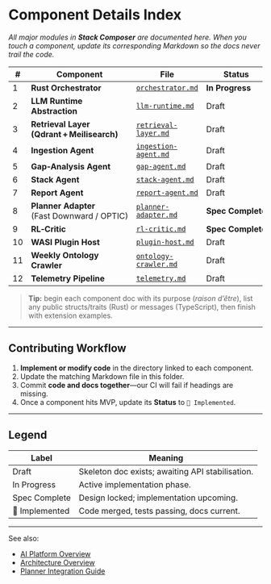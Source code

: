 # Component Details Index

_All major modules in **Stack Composer** are documented here. When you touch a
component, update its corresponding Markdown so the docs never trail the code._

| #   | Component                                   | File                                                 | Status               |
| --- | ------------------------------------------- | ---------------------------------------------------- | -------------------- |
| 1   | **Rust Orchestrator**                       | [`orchestrator.md`](orchestrator.md)                 | **In&nbsp;Progress** |
| 2   | **LLM Runtime Abstraction**                 | [`llm-runtime.md`](llm-runtime.md)                   | Draft                |
| 3   | **Retrieval Layer (Qdrant + Meilisearch)**  | [`retrieval-layer.md`](retrieval-layer.md)           | Draft                |
| 4   | **Ingestion Agent**                         | [`ingestion-agent.md`](ingestion-agent.md)           | Draft                |
| 5   | **Gap‑Analysis Agent**                      | [`gap-agent.md`](gap-agent.md)                       | Draft                |
| 6   | **Stack Agent**                             | [`stack-agent.md`](stack-agent.md)                   | Draft                |
| 7   | **Report Agent**                            | [`report-agent.md`](report-agent.md)                 | Draft                |
| 8   | **Planner Adapter** (Fast Downward / OPTIC) | [`planner-adapter.md`](planner-adapter.md)           | **Spec Complete**    |
| 9   | **RL‑Critic**                               | [`rl-critic.md`](../ai-sub-system-docs/rl-critic.md) | **Spec Complete**    |
| 10  | **WASI Plugin Host**                        | [`plugin-host.md`](plugin-host.md)                   | Draft                |
| 11  | **Weekly Ontology Crawler**                 | [`ontology-crawler.md`](ontology-crawler.md)         | Draft                |
| 12  | **Telemetry Pipeline**                      | [`telemetry.md`](telemetry.md)                       | Draft                |

> **Tip:** begin each component doc with its purpose (_raison d’être_), list any
> public structs/traits (Rust) or messages (TypeScript), then finish with
> extension examples.

---

## Contributing Workflow

1. **Implement or modify code** in the directory linked to each component.
2. Update the matching Markdown file in this folder.
3. Commit **code and docs together**—our CI will fail if headings are missing.
4. Once a component hits MVP, update its **Status** to `🚀 Implemented`.

---

## Legend

| Label              | Meaning                                          |
| ------------------ | ------------------------------------------------ |
| Draft              | Skeleton doc exists; awaiting API stabilisation. |
| In&nbsp;Progress   | Active implementation phase.                     |
| Spec&nbsp;Complete | Design locked; implementation upcoming.          |
| 🚀 Implemented     | Code merged, tests passing, docs current.        |

---

See also:

- [AI Platform Overview](../ai-platform-overview.md)
- [Architecture Overview](../architecture-overview.md)
- [Planner Integration Guide](../ai-sub-system-docs/planner-integration.md)
